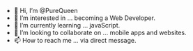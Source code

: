 - 👋 Hi, I’m @PureQueen
- 👀 I’m interested in ... becoming a Web Developer.
- 🌱 I’m currently learning ... javaScript.
- 💞️ I’m looking to collaborate on ... mobile apps and websites.
- 📫 How to reach me ... via direct message.

<!---
PureQueen/PureQueen is a ✨ special ✨ repository because its `README.md` (this file) appears on your GitHub profile.
You can click the Preview link to take a look at your changes.
--->
